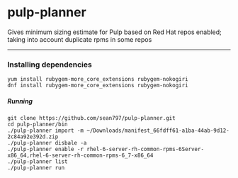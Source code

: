 # pulp-planner
Gives minimum sizing estimate for Pulp based on Red Hat repos enabled; taking into account duplicate rpms in some repos

----------
### Installing dependencies

    yum install rubygem-more_core_extensions rubygem-nokogiri
    dnf install rubygem-more_core_extensions rubygem-nokogiri

##### Running

    git clone https://github.com/sean797/pulp-planner.git
    cd pulp-planner/bin
    ./pulp-planner import -m ~/Downloads/manifest_66fdff61-a1ba-44ab-9d12-2c84a92e392d.zip
    ./pulp-planner disbale -a
    ./pulp-planner enable -r rhel-6-server-rh-common-rpms-6Server-x86_64,rhel-6-server-rh-common-rpms-6_7-x86_64
    ./pulp-planner list
    ./pulp-planner run
